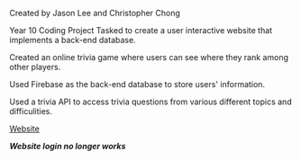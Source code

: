Created by Jason Lee and Christopher Chong

Year 10 Coding Project
Tasked to create a user interactive website that implements a back-end database.

Created an online trivia game where users can see where they rank among other players.

Used Firebase as the back-end database to store users' information.

Used a trivia API to access trivia questions from various different topics and difficulities.

<p><a href="https://jasonlee44.github.io/" target="_blank">Website</a></p>

***Website login no longer works***
